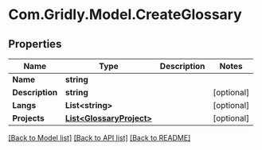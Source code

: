 
# Com.Gridly.Model.CreateGlossary

## Properties

Name | Type | Description | Notes
------------ | ------------- | ------------- | -------------
**Name** | **string** |  | 
**Description** | **string** |  | [optional] 
**Langs** | **List&lt;string&gt;** |  | [optional] 
**Projects** | [**List&lt;GlossaryProject&gt;**](GlossaryProject.md) |  | [optional] 

[[Back to Model list]](../README.md#documentation-for-models)
[[Back to API list]](../README.md#documentation-for-api-endpoints)
[[Back to README]](../README.md)

